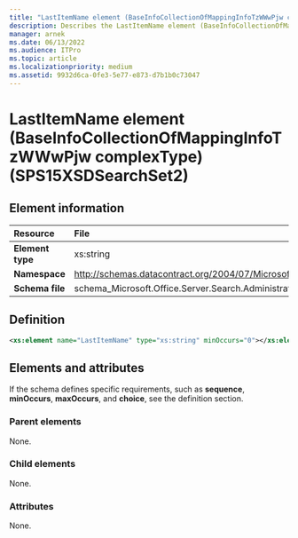 ```yaml
---
title: "LastItemName element (BaseInfoCollectionOfMappingInfoTzWWwPjw complexType) (SPS15XSDSearchSet2)"
description: Describes the LastItemName element (BaseInfoCollectionOfMappingInfoTzWWwPjw complexType) (SPS15XSDSearchSet2) and provides the element information, a definition, and elements and attributes.
manager: arnek
ms.date: 06/13/2022
ms.audience: ITPro
ms.topic: article
ms.localizationpriority: medium
ms.assetid: 9932d6ca-0fe3-5e77-e873-d7b1b0c73047
---
```


# LastItemName element (BaseInfoCollectionOfMappingInfoTzWWwPjw complexType) (SPS15XSDSearchSet2)



## Element information

| Resource | File |
|:-----|:-----|
| **Element type** | xs:string |
| **Namespace** |http://schemas.datacontract.org/2004/07/Microsoft.Office.Server.Search.Administration |
| **Schema file** |schema_Microsoft.Office.Server.Search.Administration.xsd |

## Definition

```XML
<xs:element name="LastItemName" type="xs:string" minOccurs="0"></xs:element>

```

## Elements and attributes

If the schema defines specific requirements, such as **sequence**, **minOccurs**, **maxOccurs**, and **choice**, see the definition section.

### Parent elements

None.

### Child elements

None.

### Attributes

None.
